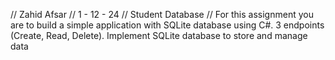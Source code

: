 // Zahid Afsar
// 1 - 12 - 24
// Student Database
// For this assignment you are to build a simple application with SQLite database using C#.  3 endpoints (Create, Read, Delete).
Implement SQLite database to store and manage data

